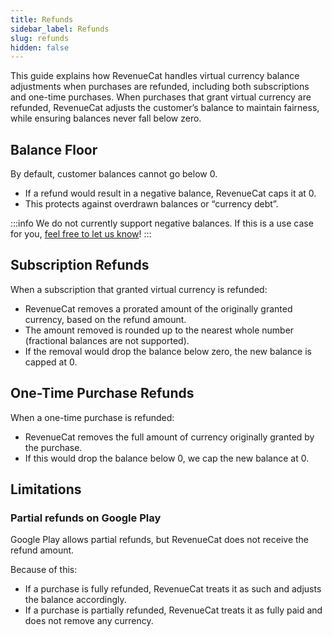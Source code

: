 ```yaml
---
title: Refunds
sidebar_label: Refunds
slug: refunds
hidden: false
---
```


This guide explains how RevenueCat handles virtual currency balance adjustments when purchases are refunded, including both subscriptions and one-time purchases. When purchases that grant virtual currency are refunded, RevenueCat adjusts the customer’s balance to maintain fairness, while ensuring balances never fall below zero.

## Balance Floor

By default, customer balances cannot go below 0.

- If a refund would result in a negative balance, RevenueCat caps it at 0.
- This protects against overdrawn balances or “currency debt”.

:::info
We do not currently support negative balances. If this is a use case for you, [feel free to let us know](https://form.typeform.com/to/jI9vpPZq)!
:::

## Subscription Refunds

When a subscription that granted virtual currency is refunded:

- RevenueCat removes a prorated amount of the originally granted currency, based on the refund amount.
- The amount removed is rounded up to the nearest whole number (fractional balances are not supported).
- If the removal would drop the balance below zero, the new balance is capped at 0.

## One-Time Purchase Refunds

When a one-time purchase is refunded:

- RevenueCat removes the full amount of currency originally granted by the purchase.
- If this would drop the balance below 0, we cap the new balance at 0.

## Limitations

### Partial refunds on Google Play

Google Play allows partial refunds, but RevenueCat does not receive the refund amount.

Because of this:

- If a purchase is fully refunded, RevenueCat treats it as such and adjusts the balance accordingly.
- If a purchase is partially refunded, RevenueCat treats it as fully paid and does not remove any currency.
